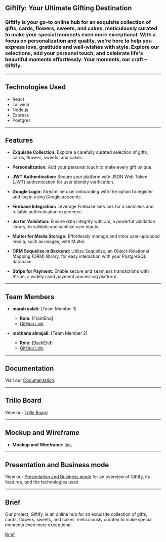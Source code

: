 ## Giftify: Your Ultimate Gifting Destination

### Giftify is your go-to online hub for an exquisite collection of gifts, cards, flowers, sweets, and cakes, meticulously curated to make your special moments even more exceptional. With a focus on personalization and quality, we're here to help you express love, gratitude and well-wishes with style. Explore our selections, add your personal touch, and celebrate life's beautiful moments effortlessly. Your moments, our craft – Giftify.
***
## Technologies Used
- React 
- Tailwind
- Node.js
- Express
- Postgres
***
## Features

- **Exquisite Collection:** Explore a carefully curated selection of gifts, cards, flowers, sweets, and cakes.

- **Personalization:** Add your personal touch to make every gift unique.

- **JWT Authentication:** Secure your platform with JSON Web Token (JWT) authentication for user identity verification.

- **Google Login:** Streamline user onboarding with the option to register and log in using Google accounts.

- **Firebase Integration:** Leverage Firebase services for a seamless and reliable authentication experience.

- **Joi for Validation:** Ensure data integrity with Joi, a powerful validation library, to validate and sanitize user inputs.

- **Multer for Media Storage:** Effortlessly manage and store user-uploaded media, such as images, with Multer.

- **ORM Sequelize in Backend:** Utilize Sequelize, an Object-Relational Mapping (ORM) library, for easy interaction with your PostgreSQL database.

- **Stripe for Payment:** Enable secure and seamless transactions with Stripe, a widely used payment processing platform.
***
## Team Members

- **marah salah:** [Team Member 1]
  - **Role:** [FrontEnd]
  - [GitHub Link](https://github.com/MarahSalah)
  
- **mothana almajali:** [Team Member 2]
  - **Role:** [BackEnd]
  - [GitHub Link](https://github.com/mothana404)
***
## Documentation

Visit our [Documentation](https://docs.google.com/document/d/1Rl1EZwlAfO4kraw3ywXYoT6c0Bg60b9uW8mc7DF2kD4/edit?usp=sharing).
***
## Trillo Board

View our [Trillo Board](https://trello.com/b/hAj9UQ0T/giftify).
***
## Mockup and Wireframe

- **Mockup and Wireframe:** [link](https://www.figma.com/file/KBuXafZUSANK9EEpIymMQ5/Giftify?type=design&node-id=0%3A1&mode=design&t=jQSBJORUKeeU4U33-1)
***
## Presentation and Business mode

View our [Presentation and Business mode]([https://gamma.app/docs/Welcome-to-Giftify-dh95462ynbdnlt3?mode=doc](https://www.canva.com/design/DAF4Md3VAw4/leLt-fXM1-CZijAFb4rARw/edit?ui=eyJHIjp7fX0)) for an overview of Giftify, its features, and the technologies used.

***
## Brief

Our project, Giftify, is an online hub for an exquisite collection of gifts, cards, flowers, sweets, and cakes, meticulously curated to make special moments even more exceptional.

[Brief](https://docs.google.com/document/d/1r3a1puxLWCfrC-IZRZSh3kv6eCMCD7_n-wbBF41Wu_k/edit?usp=sharing)
